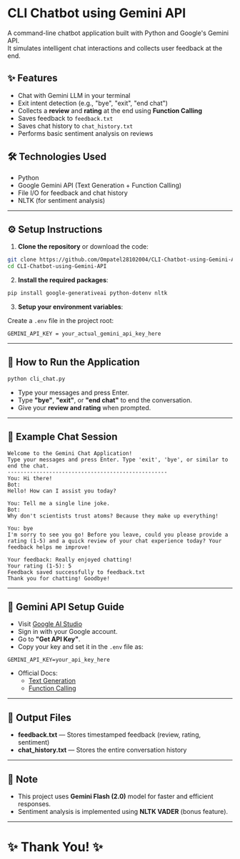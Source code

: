 # CLI Chatbot using Gemini API

A command-line chatbot application built with Python and Google's Gemini API.  
It simulates intelligent chat interactions and collects user feedback at the end.

## ✨ Features
- Chat with Gemini LLM in your terminal
- Exit intent detection (e.g., "bye", "exit", "end chat")
- Collects a **review** and **rating** at the end using **Function Calling**
- Saves feedback to `feedback.txt`
- Saves chat history to `chat_history.txt`
- Performs basic sentiment analysis on reviews  

## 🛠 Technologies Used
- Python
- Google Gemini API (Text Generation + Function Calling)
- File I/O for feedback and chat history
- NLTK (for sentiment analysis)

---

## ⚙️ Setup Instructions

1. **Clone the repository** or download the code:

```bash
git clone https://github.com/Ompatel28102004/CLI-Chatbot-using-Gemini-API.git
cd CLI-Chatbot-using-Gemini-API
```

2. **Install the required packages**:

```bash
pip install google-generativeai python-dotenv nltk
```

3. **Setup your environment variables**:

Create a `.env` file in the project root:

```
GEMINI_API_KEY = your_actual_gemini_api_key_here
```

---

## 🚀 How to Run the Application

```bash
python cli_chat.py
```

- Type your messages and press Enter.
- Type **"bye"**, **"exit"**, or **"end chat"** to end the conversation.
- Give your **review and rating** when prompted.

---

## 💬 Example Chat Session

```
Welcome to the Gemini Chat Application!
Type your messages and press Enter. Type 'exit', 'bye', or similar to end the chat.
--------------------------------------------------
You: Hi there!
Bot: 
Hello! How can I assist you today?

You: Tell me a single line joke.
Bot: 
Why don't scientists trust atoms? Because they make up everything!

You: bye
I'm sorry to see you go! Before you leave, could you please provide a rating (1-5) and a quick review of your chat experience today? Your feedback helps me improve!

Your feedback: Really enjoyed chatting!
Your rating (1-5): 5
Feedback saved successfully to feedback.txt
Thank you for chatting! Goodbye!
```

---

## 🔑 Gemini API Setup Guide

- Visit [Google AI Studio](https://aistudio.google.com/app/u/1/apikey?pli=1)
- Sign in with your Google account.
- Go to **"Get API Key"**.
- Copy your key and set it in the `.env` file as:

```
GEMINI_API_KEY=your_api_key_here
```

- Official Docs:
  - [Text Generation](https://ai.google.dev/gemini-api/docs/text-generation)
  - [Function Calling](https://ai.google.dev/gemini-api/docs/function-calling?example=meeting)

---

## 📂 Output Files

- **feedback.txt** — Stores timestamped feedback (review, rating, sentiment)
- **chat_history.txt** — Stores the entire conversation history

---

## 📌 Note
- This project uses **Gemini Flash (2.0)** model for faster and efficient responses.
- Sentiment analysis is implemented using **NLTK VADER** (bonus feature).

---

# ✨ Thank You! ✨
